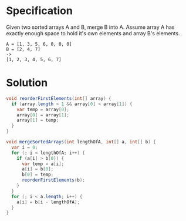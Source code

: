 # Specification

Given two sorted arrays A and B, merge B into A. Assume array A has exactly enough space to hold it's own elements and array B's elements.

```
A = [1, 3, 5, 6, 0, 0, 0] 
B = [2, 4, 7] 
-> 
[1, 2, 3, 4, 5, 6, 7]
```

# Solution

```java
void reorderFirstElements(int[] array) {
  if (array.length > 1 && array[0] > array[1]) {
    var temp = array[0];
    array[0] = array[1];
    array[1] = temp;
  }
}

void mergeSortedArrays(int lengthOfA, int[] a, int[] b) {
  var i = 0;
  for (; i < lengthOfA; i++) {
    if (a[i] > b[0]) {
      var temp = a[i];
      a[i] = b[0];
      b[0] = temp;
      reorderFirstElements(b);
    }
  }
  for (; i < a.length; i++) {
    a[i] = b[i - lengthOfA];
  }
}
```
